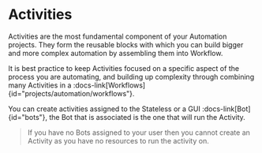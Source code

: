 # Activities 

Activities are the most fundamental component of your Automation projects. They form the reusable blocks with which you can build bigger and more complex automation by assembling them into Workflow. 

It is best practice to keep Activities focused on a specific aspect of the process you are automating, and building up complexity through combining many Activities in a :docs-link\[Workflows]{id="projects/automation/workflows"}.

You can create activities assigned to the Stateless or a GUI :docs-link[Bot]{id="bots"}, the Bot that is associated is the one that will run the Activity. 

> If you have no Bots assigned to your user then you cannot create an Activity as you have no resources to run the activity on.
